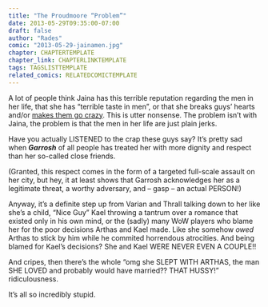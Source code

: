 ```yaml
---
title: "The Proudmoore “Problem”"
date: 2013-05-29T09:35:00-07:00
draft: false
author: "Rades"
comic: "2013-05-29-jainamen.jpg"
chapter: CHAPTERTEMPLATE
chapter_link: CHAPTERLINKTEMPLATE
tags: TAGSLISTTEMPLATE
related_comics: RELATEDCOMICTEMPLATE
---
```


A lot of people think Jaina has this terrible reputation regarding the men in her life, that she has “terrible taste in men”, or that she breaks guys’ hearts and/or [makes them go crazy](http://azeroth-sms.tumblr.com/post/47465111713). This is utter nonsense. The problem isn’t with Jaina, the problem is that the men in her life are just plain jerks. 


Have you actually LISTENED to the crap these guys say? It’s pretty sad when ***Garrosh*** of all people has treated her with more dignity and respect than her so-called close friends. 


(Granted, this respect comes in the form of a targeted full-scale assault on her city, but hey, it at least shows that Garrosh acknowledges her as a legitimate threat, a worthy adversary, and – gasp – an actual PERSON!)


Anyway, it’s a definite step up from Varian and Thrall talking down to her like she’s a child, “Nice Guy” Kael throwing a tantrum over a romance that existed only in his own mind, or the (sadly) many WoW players who blame her for the poor decisions Arthas and Kael made. Like she somehow *owed* Arthas to stick by him while he commited horrendous atrocities. And being blamed for Kael’s decisions? She and Kael WERE NEVER EVEN A COUPLE!!


And cripes, then there’s the whole “omg she SLEPT WITH ARTHAS, the man SHE LOVED and probably would have married?? THAT HUSSY!” ridiculousness.


It’s all so incredibly stupid.

